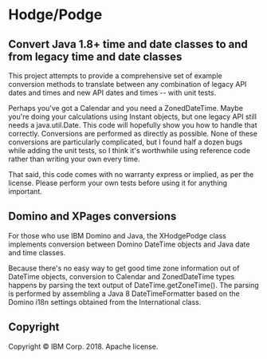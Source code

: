 # Hodge/Podge

## Convert Java 1.8+ time and date classes to and from legacy time and date classes

This project attempts to provide a comprehensive set of example conversion
methods to translate between any combination of legacy API dates and
times and new API dates and times -- with unit tests.

Perhaps you've got a Calendar and you need a ZonedDateTime. Maybe you're
doing your calculations using Instant objects, but one legacy API still
needs a java.util.Date. This code will hopefully show you how to handle
that correctly.  Conversions are performed as directly as possible. None
of these conversions are particularly complicated, but I found half a
dozen bugs while adding the unit tests, so I think it's worthwhile using
reference code rather than writing your own every time.

That said, this code comes with no warranty express or implied, as per
the license. Please perform your own tests before using it for anything
important.

## Domino and XPages conversions

For those who use IBM Domino and Java, the XHodgePodge class implements
conversion between Domino DateTime objects and Java date and time classes.

Because there's no easy way to get good time zone information out of
DateTime objects, conversion to Calendar and ZonedDateTime types happens
by parsing the text output of DateTime.getZoneTime(). The parsing is
performed by assembling a Java 8 DateTimeFormatter based on the Domino
i18n settings obtained from the International class.

## Copyright

Copyright © IBM Corp. 2018. Apache license.
